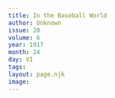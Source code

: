 ```yaml
---
title: In the Baseball World
author: Unknown
issue: 20
volume: 6
year: 1917
month: 24
day: VI
tags:
layout: page.njk
image:
---
```

